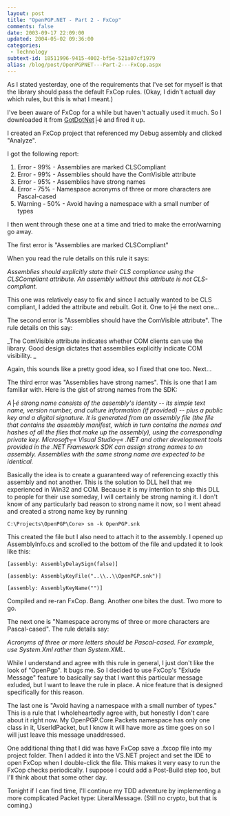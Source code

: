 ```yaml
---
layout: post
title: "OpenPGP.NET - Part 2 - FxCop"
comments: false
date: 2003-09-17 22:09:00
updated: 2004-05-02 09:36:00
categories:
 - Technology
subtext-id: 18511996-9415-4002-bf5e-521a07cf1979
alias: /blog/post/OpenPGPNET---Part-2---FxCop.aspx
---
```



As I stated yesterday, one of the requirements that I've set for myself is that the library should pass the default FxCop rules. (Okay, I didn't actuall day which rules, but this is what I meant.)

I've been aware of FxCop for a while but haven't actually used it much. So I downloaded it from [GotDotNet](http://www.gotdotnet.com/team/fxcop/)├é and fired it up.

I created an FxCop project that referenced my Debug assembly and clicked "Analyze".

I got the following report:

  1. Error - 99% - Assemblies are marked CLSCompliant 
  2. Error - 99% - Assemblies should have the ComVisible attribute 
  3. Error - 95% - Assemblies have strong names 
  4. Error - 75% - Namespace acronyms of three or more characters are Pascal-cased 
  5. Warning - 50% - Avoid having a namespace with a small number of types

I then went through these one at a time and tried to make the error/warning go away.

The first error is "Assemblies are marked CLSCompliant"

When you read the rule details on this rule it says:

_Assemblies should explicitly state their CLS compliance using the CLSCompliant attribute. An assembly without this attribute is not CLS-compliant._

This one was relatively easy to fix and since I actually wanted to be CLS compliant, I added the attribute and rebuilt. Got it. One to├é the next one...

The second error is "Assemblies should have the ComVisible attribute". The rule details on this say:

_The ComVisible attribute indicates whether COM clients can use the library. Good design dictates that assemblies explicitly indicate COM visibility. _

Again, this sounds like a pretty good idea, so I fixed that one too. Next...

The third error was "Assemblies have strong names". This is one that I am familiar with. Here is the gist of strong names from the SDK:

_A├é strong name consists of the assembly's identity -- its simple text name, version number, and culture information (if provided) -- plus a public key and a digital signature. It is generated from an assembly file (the file that contains the assembly manifest, which in turn contains the names and hashes of all the files that make up the assembly), using the corresponding private key. Microsoft┬« Visual Studio┬« .NET and other development tools provided in the .NET Framework SDK can assign strong names to an assembly. Assemblies with the same strong name are expected to be identical._

Basically the idea is to create a guaranteed way of referencing exactly this assembly and not another. This is the solution to DLL hell that we experienced in Win32 and COM. Because it is my intention to ship this DLL to people for their use someday, I will certainly be strong naming it. I don't know of any particularly bad reason to strong name it now, so I went ahead and created a strong name key by running
    
    C:\Projects\OpenPGP\Core> sn -k OpenPGP.snk

This created the file but I also need to attach it to the assembly. I opened up AssemblyInfo.cs and scrolled to the bottom of the file and updated it to look like this:
    
    [assembly: AssemblyDelaySign(false)]
      
    [assembly: AssemblyKeyFile("..\\..\\OpenPGP.snk")]
      
    [assembly: AssemblyKeyName("")]

Compiled and re-ran FxCop. Bang. Another one bites the dust. Two more to go.

The next one is "Namespace acronyms of three or more characters are Pascal-cased". The rule details say:

_Acronyms of three or more letters should be Pascal-cased. For example, use System.Xml rather than System.XML._

While I understand and agree with this rule in general, I just don't like the look of "OpenPgp". It bugs me. So I decided to use FxCop's "Exlude Message" feature to basically say that I want this particular message exluded, but I want to leave the rule in place. A nice feature that is designed specifically for this reason.

The last one is "Avoid having a namespace with a small number of types." This is a rule that I wholeheartedly agree with, but honestly I don't care about it right now. My OpenPGP.Core.Packets namespace has only one class in it, UserIdPacket, but I know it will have more as time goes on so I will just leave this message unaddressed.

One additional thing that I did was have FxCop save a .fxcop file into my project folder. Then I added it into the VS.NET project and set the IDE to open FxCop when I double-click the file. This makes it very easy to run the FxCop checks periodically. I suppose I could add a Post-Build step too, but I'll think about that some other day.

Tonight if I can find time, I'll continue my TDD adventure by implementing a more complicated Packet type: LiteralMessage. (Still no crypto, but that is coming.)
